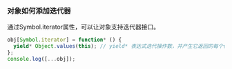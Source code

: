 ### 对象如何添加迭代器


通过Symbol.iterator属性，可以让对象支持迭代器接口。

```js
obj[Symbol.iterator] = function* () {
  yield* Object.values(this); // yield* 表达式迭代操作数，并产生它返回的每个值
};
console.log([...obj]);
```